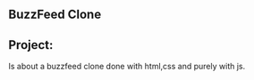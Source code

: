 ## BuzzFeed Clone

## Project:

Is about a buzzfeed clone done with html,css and purely with js.






